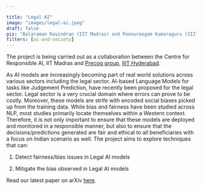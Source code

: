 ```yaml
---

title: "Legal AI"
image: "images/legal-ai.jpeg"
draft: false
pis: "Balaraman Ravindran (IIT Madras) and Ponnurangam Kumaraguru (IIIT Hyderabad)"
filters: [ai-and-society]
---
```


The project is being carried out as a collaboration between the Centre for Responsible AI, IIT Madras and <a href="https://precog.iiit.ac.in/index.html" target="_blank">Precog group</a>, <a href="https://iiit.ac.in/" target="_blank">IIIT Hyderabad</a>.

As AI models are increasingly becoming part of real world solutions across various sectors including the legal sector. AI-based Language Models for tasks like Judgement Prediction, have recently been proposed for the legal sector. Legal sector is a very crucial domain where errors can prove to be costly. Moreover, these models are strife with encoded social biases picked up from the training data. While bias and fairness have been studied across NLP, most studies primarily locate themselves within a Western context. Therefore, it is not only important to ensure that these models are deployed and monitored in a responsible manner, but also to ensure that the decisions/predictions generated are fair and ethical to all beneficiaries with a focus on Indian scenario as well. The project aims to explore techniques that can:

1. Detect fairness/bias issues in Legal AI models

2. Mitigate the bias observed in Legal AI models

Read our latest paper on arXiv [here](https://arxiv.org/abs/2303.07247).